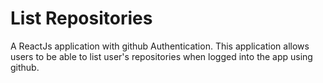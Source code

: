 # List Repositories
A ReactJs application with github Authentication. This application allows users to be able to list user's repositories when logged into the app using github.